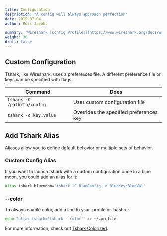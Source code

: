 ```yaml
---
title: Configuration
description: "A config will always approach perfection"
date: 2019-07-04
author: Ross Jacobs

summary: 'Wireshark [Config Profiles](https://www.wireshark.org/docs/wsug_html_chunked/ChAppFilesConfigurationSection.html) | [Customization](https://www.wireshark.org/docs/wsug_html_chunked/ChapterCustomize.html)'
weight: 30
draft: false
---
```


## Custom Configuration

Tshark, like Wireshark, uses a preferences file. A different preference file or keys can be specified with flags.

| Command                     | Does                                    |
| --------------------------- | --------------------------------------- |
| `tshark -C /path/to/config` | Uses custom configuration file          |
| `tshark -o key:value`       | Overrides the specified preferences key |

## Add Tshark Alias

Aliases allow you to define default behavior or multiple sets of behavior.

### Custom Config Alias

If you want to launch tshark with a custom configuration once in a blue moon, you could add an alias for it:

```bash
alias tshark-bluemoon='tshark -C BlueConfig -o BlueKey:BlueVal'
```

### \-\-color

To always enable color, add a line to your .profile or .bashrc:

```bash
echo "alias tshark='tshark --color'" >> ~/.profile
```

For more information, check out [Tshark Colorized](/packetcraft/add_context/tshark_colorized/).
